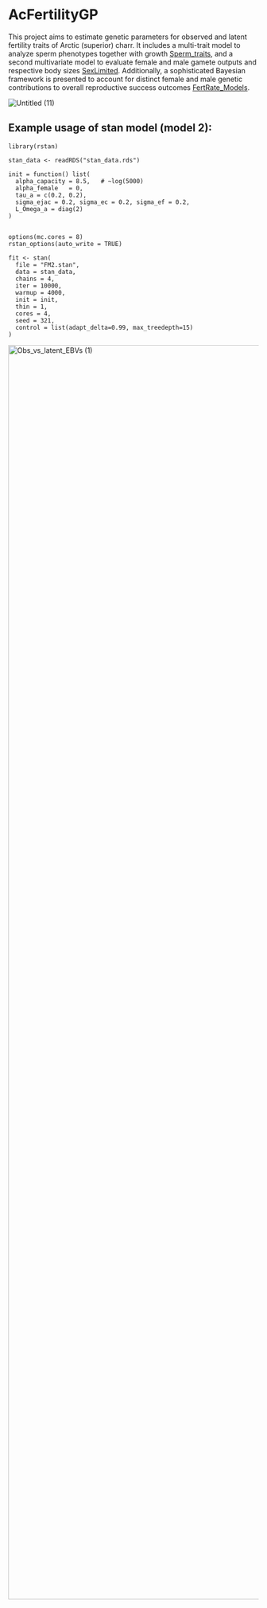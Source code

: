 # AcFertilityGP
This project aims to estimate genetic parameters for observed and latent fertility traits of Arctic (superior) charr. It includes a multi-trait model to analyze sperm phenotypes together with growth [Sperm_traits](https://github.com/pappasfotios/AcFertilityGP/tree/main/Sperm_traits), and a second multivariate model to evaluate female and male gamete outputs and respective body sizes [SexLimited](https://github.com/pappasfotios/AcFertilityGP/tree/main/SexLimited). Additionally, a sophisticated Bayesian framework is presented to account for distinct female and male genetic contributions to overall reproductive success outcomes [FertRate_Models](https://github.com/pappasfotios/AcFertilityGP/tree/main/FertRate_Models).


![Untitled (11)](https://github.com/user-attachments/assets/f0f92cf3-4865-4af9-a1d6-276b492bd190)

## Example usage of stan model (model 2):

```
library(rstan)

stan_data <- readRDS("stan_data.rds")

init = function() list(
  alpha_capacity = 8.5,   # ~log(5000)
  alpha_female   = 0,
  tau_a = c(0.2, 0.2),
  sigma_ejac = 0.2, sigma_ec = 0.2, sigma_ef = 0.2,
  L_Omega_a = diag(2)
)


options(mc.cores = 8)
rstan_options(auto_write = TRUE)

fit <- stan(
  file = "FM2.stan",
  data = stan_data,
  chains = 4,
  iter = 10000,
  warmup = 4000,
  init = init,
  thin = 1,
  cores = 4,
  seed = 321,
  control = list(adapt_delta=0.99, max_treedepth=15)
)

```

<img width="1875" height="2520" alt="Obs_vs_latent_EBVs (1)" src="https://github.com/user-attachments/assets/209f0206-30d7-4426-9f49-e8ef58df6d8c" />
